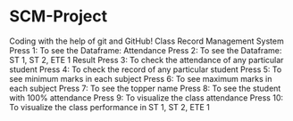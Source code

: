 # SCM-Project
Coding with the help of git and GitHub!
Class Record Management System
Press 1: To see the Dataframe: Attendance
Press 2: To see the Dataframe: ST 1, ST 2, ETE 1 Result
Press 3: To check the attendance of any particular student
Press 4: To check the record of any particular student
Press 5: To see minimum marks in each subject
Press 6: To see maximum marks in each subject
Press 7: To see the topper name
Press 8: To see the student with 100% attendance
Press 9: To visualize the class attendance
Press 10: To visualize the class performance in ST 1, ST 2, ETE 1
